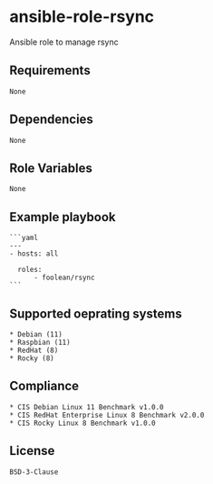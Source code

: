 # ansible-role-rsync

Ansible role to manage rsync


## Requirements

    None


## Dependencies

    None


## Role Variables

    None


## Example playbook

    ```yaml
    ---
    - hosts: all

      roles:
          - foolean/rsync
    ```


## Supported oeprating systems

    * Debian (11)
    * Raspbian (11)
    * RedHat (8)
    * Rocky (8)


## Compliance

    * CIS Debian Linux 11 Benchmark v1.0.0
    * CIS RedHat Enterprise Linux 8 Benchmark v2.0.0
    * CIS Rocky Linux 8 Benchmark v1.0.0


## License

    BSD-3-Clause
